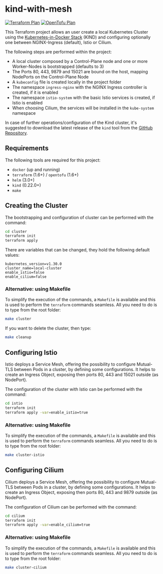 # kind-with-mesh

[![Terraform Plan](https://github.com/madduci/kind-with-mesh/actions/workflows/terraform-plan.yaml/badge.svg)](https://github.com/madduci/kind-with-mesh/actions/workflows/terraform-plan.yaml) [![OpenTofu Plan](https://github.com/madduci/kind-with-mesh/actions/workflows/opentofu-plan.yaml/badge.svg)](https://github.com/madduci/kind-with-mesh/actions/workflows/opentofu-plan.yaml)

This Terraform project allows an user create a local Kubernetes Cluster using the [Kubernetes-in-Docker Stack](https://github.com/kubernetes-sigs/kind) (KIND) and configuring optionally one between NGINX-Ingress (default), Istio or Cilium.

The following steps are performed within the project:

* A local cluster composed by a Control-Plane node and one or more Worker-Nodes is bootstrapped (defaults to 3)
* The Ports 80, 443, 9879 and 15021 are bound on the host, mapping NodePorts on the Control-Plane Node
* A `kubeconfig` file is created locally in the project folder
* The namespace `ingress-nginx` with the NGINX Ingress controller is created, if it is enabled
* The namespace `istio-system` with the basic Istio services is created, if Istio is enabled
* When choosing Cilium, the services will be installed in the `kube-system` namespace

In case of further operations/configuration of the Kind cluster, it's suggested to download the latest release of the `kind` tool from the [GitHub Repository](https://github.com/kubernetes-sigs/kind/releases/latest).

## Requirements

The following tools are required for this project:

* `docker` (up and running)
* `terraform` (1.6+) / `opentofu` (1.6+)
* `helm` (3.0+)
* `kind` (0.22.0+)
* `make`

## Creating the Cluster

The bootstrapping and configuration of cluster can be performed with the command:

```sh
cd cluster
terraform init
terraform apply
```

There are variables that can be changed, they hold the following default values:

```hcl
kubernetes_version=v1.30.0
cluster_name=local-cluster
enable_istio=false
enable_cilium=false
```

### Alternative: using Makefile

To simplify the execution of the commands, a `Makefile` is available and this is used to perform the `terraform` commands seamless. All you need to do is to type from the root folder:

```sh
make cluster
```

If you want to delete the cluster, then type:

```sh
make cleanup
```

## Configuring Istio

Istio deploys a Service Mesh, offering the possibility to configure Mutual-TLS between Pods in a cluster, by defining some configurations. It helps to create an Ingress Object, exposing then ports 80, 443 and 15021 outside (as NodePort).

The configuration of the cluster with Istio can be performed with the command:

```sh
cd istio
terraform init
terraform apply -var=enable_istio=true
```

### Alternative: using Makefile

To simplify the execution of the commands, a `Makefile` is available and this is used to perform the `terraform` commands seamless. All you need to do is to type from the root folder:

```sh
make cluster-istio
```

## Configuring Cilium

Cilium deploys a Service Mesh, offering the possibility to configure Mutual-TLS between Pods in a cluster, by defining some configurations. It helps to create an Ingress Object, exposing then ports 80, 443 and 9879 outside (as NodePort).

The configuration of Cilium can be performed with the command:

```sh
cd cilium
terraform init
terraform apply -var=enable_cilium=true
```

### Alternative: using Makefile

To simplify the execution of the commands, a `Makefile` is available and this is used to perform the `terraform` commands seamless. All you need to do is to type from the root folder:

```sh
make cluster-cilium
```
